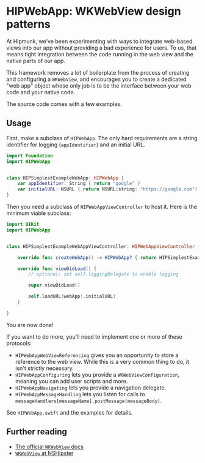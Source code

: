 # HIPWebApp: WKWebView design patterns

At Hipmunk, we've been experimenting with ways to integrate web-based views into our app without providing a
bad experience for users. To us, that means tight integration between the code running in the web view and the
native parts of our app.

This framework removes a lot of boilerplate from the process of creating and configuring a `WKWebView`, and
encourages you to create a dedicated "web app" object whose only job is to be the interface between your web
code and your native code.

The source code comes with a few examples.


## Usage

First, make a subclass of `HIPWebApp`. The only hard requirements are a string
identifier for logging (`appIdentifier`) and an initial URL.

```swift
import Foundation
import HIPWebApp


class HIPSimplestExampleWebApp: HIPWebApp {
    var appIdentifier: String { return "google" }
    var initialURL: NSURL { return NSURL(string: "https://google.com")! }
}
```

Then you need a subclass of `HIPWebAppViewController` to host it. Here is the
minimum viable subclass:


```swift
import UIKit
import HIPWebApp


class HIPSimplestExampleWebAppViewController: HIPWebAppViewController {

    override func createWebApp() -> HIPWebApp? { return HIPSimplestExampleWebApp() }

    override func viewDidLoad() {
        // optional: set self.loggingDelegate to enable logging

        super.viewDidLoad()

        self.loadURL(webApp!.initialURL)
    }

}
```

You are now done!

If you want to do more, you'll need to implement one or more of these
protocols:

* `HIPWebAppWebViewReferencing` gives you an opportunity to store a reference
  to the web view. While this is a very common thing to do, it isn't strictly
  necessary.
* `HIPWebAppConfiguring` lets you provide a `WKWebViewConfiguration`, meaning
  you can add user scripts and more.
* `HIPWebAppNavigating` lets you provide a navigation delegate.
* `HIPWebAppMessageHandling` lets you listen for calls to
  `messageHandlers[messageName].postMessage(messageBody)`.

See `HIPWebApp.swift` and the examples for details.

## Further reading

* [The official `WKWebView` docs](https://developer.apple.com/library/ios/documentation/WebKit/Reference/WKWebView_Ref/)
* [`WKWebView` at NSHipster](http://nshipster.com/wkwebkit/)
